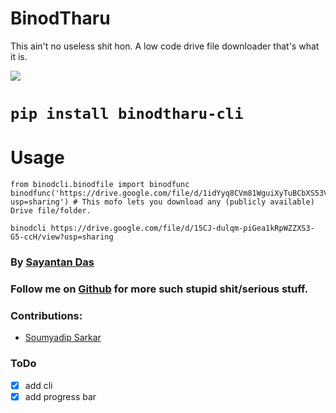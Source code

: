 # BinodTharu
This ain't no useless shit hon. A low code drive file downloader that's what it is.

![](https://alltimetrends.com/wp-content/uploads/2020/08/image-26-e1596777470888-800x277.png)
# `pip install binodtharu-cli`

# Usage

```
from binodcli.binodfile import binodfunc
binodfunc('https://drive.google.com/file/d/1idYyq8CVm81WguiXyTuBCbXS53VT04YP/view?usp=sharing') # This mofo lets you download any (publicly available) Drive file/folder.
```

```
binodcli https://drive.google.com/file/d/15CJ-dulqm-piGea1kRpWZZXS3-G5-ccH/view?usp=sharing
```


### By [Sayantan Das](https://www.linkedin.com/in/ucalyptus)
### Follow me on [Github](https://github.com/ucalyptus) for more such stupid shit/serious stuff.

### Contributions:
- [Soumyadip Sarkar](https://www.linkedin.com/in/soumyadip-sarkar/)


### ToDo
- [x] add cli
- [x] add progress bar
